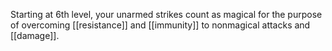 Starting at 6th level, your unarmed strikes count as magical for the purpose of overcoming [[resistance]] and [[immunity]] to nonmagical attacks and [[damage]].